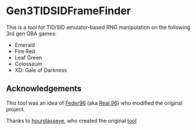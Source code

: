 # Gen3TIDSIDFrameFinder

This is a tool for TID/SID emulator-based RNG manipulation on the following 3rd gen GBA games:

* Emerald
* Fire Red
* Leaf Green
* Colosseum
* XD: Gale of Darkness

## Acknowledgements

This tool was an idea of [Feder96](https://www.reddit.com/user/Feder96/) (aka [Real.96](pokerng.forumcommunity.net/?act=Profile&MID=9270606)) who modified the original project.

Thanks to [hourglasseye](https://github.com/hourglasseye), who created the original [tool](https://github.com/hourglasseye/gen3tidsidframefinder)
